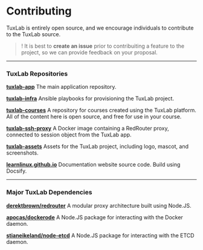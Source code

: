# Contributing

TuxLab is entirely open source, and we encourage individuals to contribute
to the TuxLab source.

>! It is best to **create an issue** prior to contribuiting a feature to the
project, so we can provide feedback on your proposal.

---

### TuxLab Repositories

[**tuxlab-app**](https://github.com/learnlinux/tuxlab-app)
The main application repository.

[**tuxlab-infra**](https://github.com/learnlinux/tuxlab-infra)
Ansible playbooks for provisioning the TuxLab project.

[**tuxlab-courses**](https://github.com/learnlinux/tuxlab-courses)
A repository for courses created using the TuxLab platform.  All of the
content here is open source, and free for use in your course.

[**tuxlab-ssh-proxy**](https://github.com/learnlinux/tuxlab-ssh-proxy)
A Docker image containing a RedRouter proxy, connected to session object
from the TuxLab app.

[**tuxlab-assets**](https://github.com/learnlinux/tuxlab-assets)
Assets for the TuxLab project, including logo, mascot, and screenshots.

[**learnlinux.github.io**](https://github.com/learnlinux/learnlinux.github.io)
Documentation website source code.  Build using Docsify.

---

### Major TuxLab Dependencies

[**derektbrown/redrouter**](https://github.com/DerekTBrown/redrouter)
A modular proxy architecture built using Node.JS.

[**apocas/dockerode**](https://github.com/apocas/dockerode)
A Node.JS package for interacting with the Docker daemon.

[**stianeikeland/node-etcd**](https://github.com/stianeikeland/node-etcd)
A Node.JS package for interacting with the ETCD daemon.
